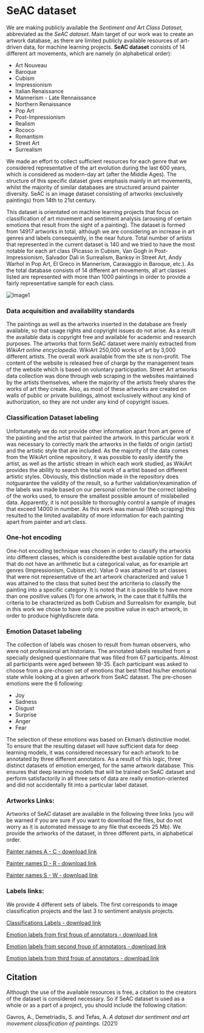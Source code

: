 # SeAC dataset

We are making publicly available the *Sentiment and Art Class Dataset*, abbreviated as the _SeAC dataset_. Main target of our work was to create an artwork database, as there are limited publicly available resources of art-driven data, for machine learning projects. **SeAC dataset** consists of 14 different art movements, which are namely (in alphabetical order):

- Art Nouveau
- Baroque
- Cubism
- Impressionism
- Italian Renaissance
- Mannerism - Late Rennaissance
- Northern Renaissance
- Pop Art
- Post-Impressionism
- Realism
- Rococo
- Romantism
- Street Art
- Surrealism

We made an effort to collect sufficient resources for each genre that we considered representative of the art evolution during the last 600 years, which is considered as modern-day art (after the Middle Ages). The structure of this specific dataset gives emphasis mainly in art movements, whilst the majority of similar databases are structured around painter diversity. SeAC is an image dataset consisting of artworks (exclusively paintings) from 14th to 21st century.

This dataset is orientated on machine learning projects that focus on classification of art movement and sentiment analysis (arousing of certain emotions that result from the sight of a painting). The dataset is formed from 14917 artworks in total, although we are considering an increase in art genres and labels consequently, in the near future. Total number of artists that represented in the current dataset is 140 and we tried to have the most notable for each art class (Picasso in Cubism, Van Gogh in Post-Impressionism, Salvador Dali in Surrealism, Banksy in Street Art, Andy Warhol in Pop Art, El Greco in Mannerism, Caravaggio in Baroque, etc.). As the total database consists of 14 different art movements, all art classes listed are represented with more than 1000 paintings in order to provide a fairly representative sample for each class.

![Image1](1wX11VPqS-Pfv0BXsPQJdrZk4JdPVpPcH)

### Data acquisition and availability standards

The paintings as well as the artworks inserted in the database are freely available, so that usage rights and copyright issues do not arise. As a result the available data is copyright free and available for academic and research purposes. The artworks that form SeAC dataset were mainly extracted from _WikiArt online encyclopedia_. WikiArt 250,000 works of art by 3,000 different artists. The overall work available from the site is non-profit. The content of the website is released free of charge by the management team of the website which is based on voluntary participation. Street Art artworks data collection was done through web scraping in the websites maintained by the artists themselves, where the majority of the artists freely shares the works of art they create. Also, as most of these artworks are created on walls of public or private buildings, almost exclusively without any kind of authorization, so they are not under any kind of copyright issues.

### Classification Dataset labeling

Unfortunately we do not provide other information apart from art genre of the painting and the artist that painted the artwork. In this particular work it was necessary to correctly mark the artworks in the fields of origin (artist) and the artistic style that are included. As the majority of the data comes from the WikiArt online repository, it was possible to easily identify the artist, as well as the artistic stream in which each work studied, as WikiArt provides the ability to search the total work of a artist based on different artistic styles. Obviously, this distinction made in the repository does notguarantee the validity of the result, so a further validation/examination of the labels was made based on our personal criterion for the correct labeling of the works used, to ensure the smallest possible amount of mislabelled data. Apparently, it is not possible to thoroughly control a sample of images that exceed 14000 in number. As this work was manual (Web scraping) this resulted to the limited availability of more information for each painting apart from painter and art class.

### One-hot encoding

One-hot encoding technique was chosen in order to classify the artworks into different classes, which is consideredthe best available option for data that do not have an arithmetic but a categorical value, as for example art genres (Impressionism, Cubism etc). Value 0 was attained to art classes that were not representative of the art artwork characterized and value 1 was attained to the class that suited best the artcriteria to classify the painting into a specific category. It is noted that it is possible to have more than one  positive values (1) for one artwork, in the case that it fulfills the criteria to be characterized as both Cubism and Surrealism for example, but in this work we chose to have only one positive value in each artwork, in order to produce highlydiscrete data.

### Emotion Dataset labeling

The collection of labels was chosen to result from human observers, who were not professional art historians. The annotated labels resulted from a specially designed questionnaire that was filled from 67 participants. Almost all participants were aged between 18-35. Each participant was asked to choose from a pre-chosen set of emotions that best fitted his/her emotional state while looking at a given artwork from SeAC dataset. The pre-chosen emotions were the 6 following:

- Joy
- Sadness
- Disgust
- Surprise
- Anger
- Fear

The selection of these emotions was based on Ekman’s distinctive model. To ensure that the resulting dataset will have sufficient data for deep learning models, it was considered necessary for each artwork to be annotated by three different annotators. As a result of this logic, three distinct datasets of emotion emerged, for the same artwork database. This ensures that deep learning models that will be trained on SeAC dataset and perform satisfactorily in all three sets of data are really emotion-oriented and did not accidentally fit into a particular label dataset.

### Artworks Links:

Artworks of SeAC dataset are available in the following three links (you will be warned if you are sure if you want to download the files, but do not worry as it is automated message to any file that exceeds 25 Mb). We provide the artworks of the dataset, in three different parts, in alphabetical order.

[Painter names A - C - download link](https://drive.google.com/uc?id=18gJZGRthEA_5Z0A5uADs63K7a2r1NcVL&export=download)

[Painter names D - R - download link](https://drive.google.com/uc?id=1UJnC6yrn8-Cqa84thhGVu8Si8Ewr5rJr&export=download)

[Painter names S - W - download link](https://drive.google.com/uc?id=1_rPloziapuBjQbJvKJK4YXAeKzjwjzc-&export=download)

### Labels links:

We provide 4 different sets of labels. The first corresponds to image classification projects and the last 3 to sentiment analysis projects.

[Classifications Labels - download link](https://drive.google.com/uc?id=1wiKfNeMuVSiQDntwKag6cNGFy3ssm5iq&export=download)

[Emotion labels from first froup of annotators - download link](https://drive.google.com/uc?id=1CyqrSfxCawhI_aLykEmKlCHHaTIYNvCH&export=download)

[Emotion labels from second froup of annotators - download link](https://drive.google.com/uc?id=1LxllELLfjfKmj8VUqdizdE-o99at42im&export=download)

[Emotion labels from third froup of annotators - download link](https://drive.google.com/uc?id=1pCDbqhY_n7oEJwKjfQSOIozg8P17UC0Y&export=download)

## Citation

Although the use of the available resources is free, a citation to the creators of the dataset is considered necessary. So if SeAC dataset is used as a whole or as a part of a project, you should include the following citation:

Gavros, A., Demetriadis, S. and Tefas, A. _A dataset dor sentiment and art movement classification of paintings._ (2021)
